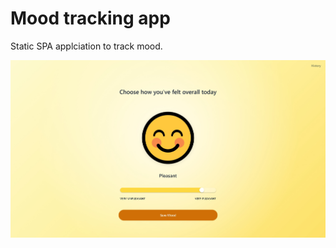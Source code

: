 # Mood tracking app

Static SPA applciation to track mood.

![desktop screenshot](screenshots/screen.png)
